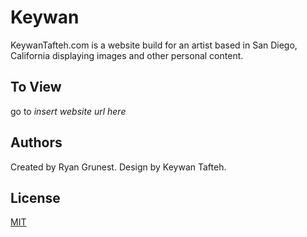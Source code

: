 # Keywan

KeywanTafteh.com is a website build for an artist based in San Diego, California displaying images and other personal content.

## To View

go to _insert website url here_

## Authors

Created by Ryan Grunest. Design by Keywan Tafteh.

## License

[MIT](https://choosealicense.com/licenses/mit/)
